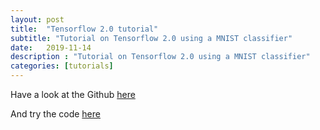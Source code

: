 ```yaml
---
layout: post
title:  "Tensorflow 2.0 tutorial"
subtitle: "Tutorial on Tensorflow 2.0 using a MNIST classifier"
date:   2019-11-14
description : "Tutorial on Tensorflow 2.0 using a MNIST classifier"
categories: [tutorials]
---
```


Have a look at the Github [here](https://github.com/mgoutay/tf2_tutorial)

And try the code [here](https://colab.research.google.com/github/mgoutay/tf2_tutorial/blob/master/MNIST_tutorial.ipynb)